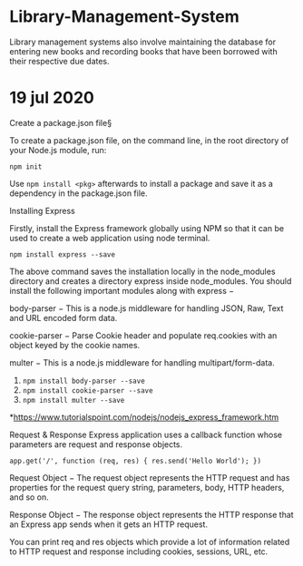 # Library-Management-System
Library management systems also involve maintaining the database for entering new books and recording books that have been borrowed with their respective due dates.

# 19 jul 2020 

Create a package.json file§

To create a package.json file, on the command line, in the root directory of your Node.js module, run:

 `npm init`

Use `npm install <pkg>` afterwards to install a package and
save it as a dependency in the package.json file.



Installing Express

Firstly, install the Express framework globally using NPM so that it can be used to create a web application using node terminal.

`npm install express --save`


The above command saves the installation locally in the node_modules directory and creates a directory express inside node_modules. You should install the following important modules along with express −

body-parser − This is a node.js middleware for handling JSON, Raw, Text and URL encoded form data.

cookie-parser − Parse Cookie header and populate req.cookies with an object keyed by the cookie names.

multer − This is a node.js middleware for handling multipart/form-data.

1) `npm install body-parser --save`
2) `npm install cookie-parser --save`
3) `npm install multer --save`


*https://www.tutorialspoint.com/nodejs/nodejs_express_framework.htm



Request & Response
Express application uses a callback function whose parameters are request and response objects.

`
	app.get('/', function (req, res) {
	   res.send('Hello World');
	})
`


Request Object − The request object represents the HTTP request and has properties for the request query string, parameters, body, HTTP headers, and so on.

Response Object − The response object represents the HTTP response that an Express app sends when it gets an HTTP request.

You can print req and res objects which provide a lot of information related to HTTP request and response including cookies, sessions, URL, etc.